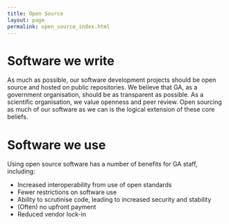 ```yaml
---
title: Open Source
layout: page
permalink: open_source_index.html
---
```


# Software we write

As much as possible, our software development projects should be open source and hosted on public repositories. We believe that GA, as a government organisation, should be as transparent as possible. As a scientific organisation, we value openness and peer review. Open sourcing as much of our software as we can is the logical extension of these core beliefs.

# Software we use

Using open source software has a number of benefits for GA staff, including:
* Increased interoperability from use of open standards
* Fewer restrictions on software use
* Ability to scrutinise code, leading to increased security and stability
* (Often) no upfront payment
* Reduced vendor lock-in
